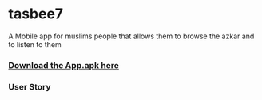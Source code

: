 # tasbee7

A Mobile app for muslims people that allows them to browse the azkar and to listen to them

### <a href='https://expo.dev/artifacts/3db04f94-43c4-4451-97d3-a7b1d3a0b618'>Download the App.apk here</a>

### User Story

